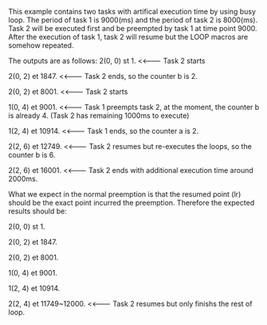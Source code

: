 This example contains two tasks with artifical execution time by using busy loop.
The period of task 1 is 9000(ms) and the period of task 2 is 8000(ms).
Task 2 will be executed first and be preempted by task 1 at time point 9000. 
After the execution of task 1, task 2 will resume but the LOOP macros are somehow repeated.

The outputs are as follows:
2(0, 0) st 1. <<--- Task 2 starts

2(0, 2) et 1847. <<--- Task 2 ends, so the counter b is 2.

2(0, 2) et 8001. <<--- Task 2 starts

1(0, 4) et 9001. <<--- Task 1 preempts task 2, at the moment, the counter b is already 4. (Task 2 has remaining 1000ms to execute)

1(2, 4) et 10914. <<--- Task 1 ends, so the counter a is 2.

2(2, 6) et 12749. <<--- Task 2 resumes but re-executes the loops, so the counter b is 6.

2(2, 6) et 16001. <<--- Task 2 ends with additional execution time around 2000ms.

What we expect in the normal preemption is that the resumed point (lr) should be the exact point incurred the preemption.
Therefore the expected results should be:

2(0, 0) st 1. 

2(0, 2) et 1847. 

2(0, 2) et 8001. 

1(0, 4) et 9001. 

1(2, 4) et 10914. 

2(2, 4) et 11749~12000. <<--- Task 2 resumes but only finishs the rest of loop.

